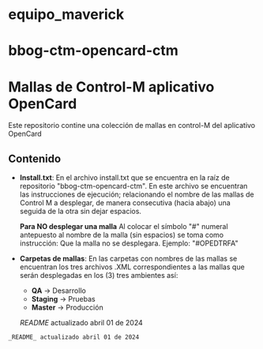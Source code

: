 # equipo_maverick
# bbog-ctm-opencard-ctm

# Mallas de Control-M aplicativo OpenCard

Este repositorio contine una colección de mallas en control-M del aplicativo OpenCard

## Contenido

- **Install.txt**: En el archivo install.txt que se encuentra en la raíz de repositorio "bbog-ctm-opencard-ctm". En este archivo se encuentran las instrucciones de ejecución; relacionando el nombre de las mallas de Control M a desplegar, de manera consecutiva (hacia abajo) una seguida de la otra sin dejar espacios.
  
  **Para NO desplegar una malla** Al colocar el símbolo "#" numeral antepuesto al nombre de la malla (sin espacios) se toma como instrucción: Que la malla no se desplegara. Ejemplo: "#OPEDTRFA"

- **Carpetas de mallas**: En las carpetas con nombres de las mallas se encuentran los tres archivos .XML correspondientes a las mallas que serán
   desplegadas en los (3) tres ambientes así:
  + **QA** -> Desarrollo
  + **Staging** -> Pruebas
  + **Master** -> Producción
  
  *README* actualizado abril 01 de 2024

~~~ 
_README_ actualizado abril 01 de 2024
~~~ 
